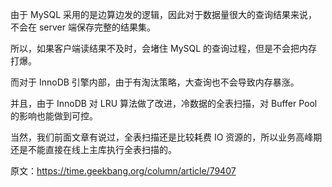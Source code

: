 

由于 MySQL 采用的是边算边发的逻辑，因此对于数据量很大的查询结果来说，不会在 server 端保存完整的结果集。

所以，如果客户端读结果不及时，会堵住 MySQL 的查询过程，但是不会把内存打爆。

而对于 InnoDB 引擎内部，由于有淘汰策略，大查询也不会导致内存暴涨。

并且，由于 InnoDB 对 LRU 算法做了改进，冷数据的全表扫描，对 Buffer Pool 的影响也能做到可控。

当然，我们前面文章有说过，全表扫描还是比较耗费 IO 资源的，所以业务高峰期还是不能直接在线上主库执行全表扫描的。


原文：https://time.geekbang.org/column/article/79407